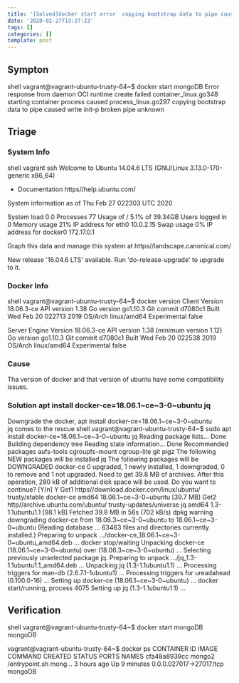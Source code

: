 ```yaml
---
title: '[Solved]docker start error  copying bootstrap data to pipe caused write init-p broken pipe'
date: '2020-02-27T13:27:23'
tags: []
categories: []
template: post
---
```


<a name=QXbgh></a>
## Sympton
shell
vagrant@vagrant-ubuntu-trusty-64~$ docker start mongoDB
Error response from daemon OCI runtime create failed container_linux.go348 starting container process caused process_linux.go297 copying bootstrap data to pipe caused write init-p broken pipe unknown


<a name=Q4YxP></a>
## Triage
<a name=s7RJL></a>
### System Info
shell
vagrant ssh
Welcome to Ubuntu 14.04.6 LTS (GNU/Linux 3.13.0-170-generic x86_64)

 * Documentation  https//help.ubuntu.com/

  System information as of Thu Feb 27 022303 UTC 2020

  System load  0.0               Processes              77
  Usage of /   5.1% of 39.34GB   Users logged in        0
  Memory usage 21%               IP address for eth0    10.0.2.15
  Swap usage   0%                IP address for docker0 172.17.0.1

  Graph this data and manage this system at
    https//landscape.canonical.com/

New release '16.04.6 LTS' available.
Run 'do-release-upgrade' to upgrade to it.

<a name=qXNfz></a>
### Docker Info
shell
vagrant@vagrant-ubuntu-trusty-64~$ docker version
Client
 Version           18.06.3-ce
 API version       1.38
 Go version        go1.10.3
 Git commit        d7080c1
 Built             Wed Feb 20 022713 2019
 OS/Arch           linux/amd64
 Experimental      false

Server
 Engine
  Version          18.06.3-ce
  API version      1.38 (minimum version 1.12)
  Go version       go1.10.3
  Git commit       d7080c1
  Built            Wed Feb 20 022538 2019
  OS/Arch          linux/amd64
  Experimental     false


<a name=obssS></a>
### Cause
Tha version of docker and that version of ubuntu have some compatibility issues.

<a name=yQa7Z></a>
### Solution apt install docker-ce=18.06.1~ce~3-0~ubuntu jq
Downgrade the docker, apt install docker-ce=18.06.1~ce~3-0~ubuntu jq comes to the rescue
shell
vagrant@vagrant-ubuntu-trusty-64~$ sudo apt install docker-ce=18.06.1~ce~3-0~ubuntu jq
Reading package lists... Done
Building dependency tree
Reading state information... Done
Recommended packages
  aufs-tools cgroupfs-mount cgroup-lite git pigz
The following NEW packages will be installed
  jq
The following packages will be DOWNGRADED
  docker-ce
0 upgraded, 1 newly installed, 1 downgraded, 0 to remove and 1 not upgraded.
Need to get 39.8 MB of archives.
After this operation, 280 kB of additional disk space will be used.
Do you want to continue? [Y/n] Y
Get1 https//download.docker.com/linux/ubuntu/ trusty/stable docker-ce amd64 18.06.1~ce~3-0~ubuntu [39.7 MB]
Get2 http//archive.ubuntu.com/ubuntu/ trusty-updates/universe jq amd64 1.3-1.1ubuntu1.1 [98.1 kB]
Fetched 39.8 MB in 56s (702 kB/s)
dpkg warning downgrading docker-ce from 18.06.3~ce~3-0~ubuntu to 18.06.1~ce~3-0~ubuntu
(Reading database ... 63463 files and directories currently installed.)
Preparing to unpack .../docker-ce_18.06.1~ce~3-0~ubuntu_amd64.deb ...
docker stop/waiting
Unpacking docker-ce (18.06.1~ce~3-0~ubuntu) over (18.06.3~ce~3-0~ubuntu) ...
Selecting previously unselected package jq.
Preparing to unpack .../jq_1.3-1.1ubuntu1.1_amd64.deb ...
Unpacking jq (1.3-1.1ubuntu1.1) ...
Processing triggers for man-db (2.6.7.1-1ubuntu1) ...
Processing triggers for ureadahead (0.100.0-16) ...
Setting up docker-ce (18.06.1~ce~3-0~ubuntu) ...
docker start/running, process 4075
Setting up jq (1.3-1.1ubuntu1.1) ...


<a name=0momp></a>
## Verification

shell
vagrant@vagrant-ubuntu-trusty-64~$ docker start mongoDB
mongoDB

vagrant@vagrant-ubuntu-trusty-64~$ docker ps
CONTAINER ID        IMAGE               COMMAND                  CREATED             STATUS              PORTS                      NAMES
cfa48a8939cc        mongo2             /entrypoint.sh mong…   3 hours ago         Up 9 minutes        0.0.0.027017->27017/tcp   mongoDB


